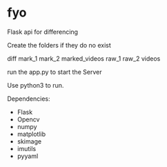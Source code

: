 # fyo

Flask api for differencing

Create the folders if they do no exist

diff
mark_1
mark_2
marked_videos
raw_1
raw_2
videos

run the app.py to start the Server

Use python3 to run.

Dependencies:

- Flask
- Opencv
- numpy
- matplotlib
- skimage
- imutils
- pyyaml
